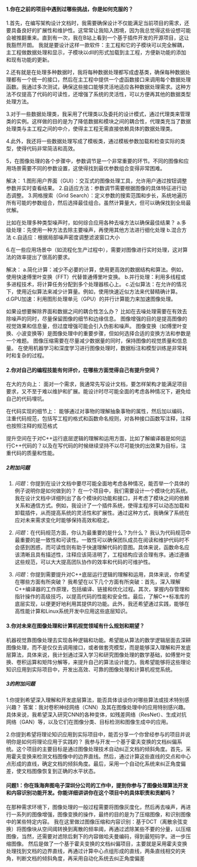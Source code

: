 #### 1.你在之前的项目中遇到过哪些挑战，你是如何克服的？

1.首先，在编写架构设计文档时，我需要确保设计不仅能满足当前项目的需求，还要具备良好的扩展性和维护性。这常常让我陷入困境，因为我总觉得这些设想可能会被推翻重来。直到有一次，我在B站上看到一个基于插件开发的开源项目，这让我豁然开朗。
我就是要设计这样一款软件：主工程和它的子模块可以完全解耦，主工程做数据处理和显示，子模块以dll的形式加载到主工程，方便新功能的添加和现有功能的更新。

2.还有就是在处理多种数据时，我将每种数据处理都写成虚基类，确保每种数据处理都有一个统一的接口，然后在主工程中提供一个虚函数接口来调用每个数据处理函数。我通过多次测试，确保这些接口能够灵活地适应各种数据处理需求。这种方法不仅提高了代码的可读性，还增强了系统的灵活性，可以方便再其他的数据类型处理方法。

3.对于一些数据处理类，我采用了代理类以及委托的设计模式，通过代理类来管理类的实例。这样做的目的是为了降低数据和模块之间的耦合性，代理类充当了数据处理类与主工程之间的中介，使得主工程无需直接依赖具体的数据处理类。

4.此外，我还将一些数据处理写成了模板类，通过模板参数加载和检查实际的类型，使得代码非常简洁和高效。

5，在图像处理的各个步骤中，参数调节是一个非常重要的环节。不同的图像和应用场景需要不同的参数设置，这使得找到最优参数组合变得非常困难。

解决：
   1.图形用户界面（GUI）：交互式的图像处理工具，允许用户通过按钮调整参数并实时查看结果。
   2.自适应方法：参数调节需要根据图像的具体特征进行动态调整。
   3.网格搜索（Grid Search）：定义参数的搜索范围和步长，系统地遍历所有可能的参数组合，然后选择最佳组合。虽然计算量大，但可以确保找到全局最优解。

比如在处理多种类型噪声时，如何综合应用各种去噪方法以确保最佳结果？
    a.多级处理：先使用一种方法去除主要噪声，再使用其他方法进行细化处理
    b.混合方法
    c.自适应：根据局部噪声密度调整滤波窗口大小

6.在一些应用场景中（如流程化生产过程中），需要对图像进行实时处理，这对算法的效率提出了很高的要求。

解决：
    a.简化计算：减少不必要的计算，使用更高效的数据结构和算法。例如，使用快速傅里叶变换（FFT）代替普通傅里叶变换。
    b.并行处理：利用多线程或多进程技术，将计算任务分配到多个处理器核心上。
    c.近似算法：在允许的情况下，使用近似算法来减少计算量。例如，使用快速近似方法来代替精确计算。
    d.GPU加速：利用图形处理单元（GPU）的并行计算能力来加速图像处理。




如果设想要解除界面和数据之间的耦合性怎么办？
比如在去噪处理需要在有效去除噪声的同时，尽量保留图像的细节和边缘信息。
图像增强的目的是提高图像的视觉效果和信息量，但过度增强可能会引入伪影和噪声。
图像变换（如傅里叶变换、小波变换等）是图像处理中的重要步骤，但如何选择合适的变换方法和参数是一个难题。
图像压缩需要在尽量减少数据量的同时，保持图像的视觉质量和信息量。
在使用机器学习和深度学习进行图像处理时，数据标注和模型训练是非常耗时和复杂的过程。


#### 2.你对自己的编程技能有何评价，在哪些方面觉得自己有提升空间？

在大的方向上：
面对一个需求，我通常先写设计文档，要怎样架构才能满足项目要求，又不至于难以维护和扩展。能设计时尽可能全面的考虑各种情况下，避免给自己的代码埋坑。

在代码实现的细节上：
能够通过对事物的理解抽象事物的属性，然后加以编码，注重代码规范，包括写工程的格式和函数命名规则，对各种接口函数写注释，注释也按照注释的规范格式

提升空间在于对C++运行底层逻辑的理解和运用方面，比如了解编译器是如何运行C++代码的？以及在写代码的时候继续坚持不以尽可能快的出效果为目标，注重代码的质量和性能。


##### 2附加问题

1. *问题*：你提到在设计文档中要尽可能全面地考虑各种情况，能否举一个具体的例子说明你是如何做到的？
   在一个项目中，我们需要设计一个模块化的系统。我在设计文档中详细列出了各个模块的功能和接口，并考虑了模块之间的依赖关系和通信方式。例如，我设计了一个插件系统，使得主程序可以动态加载和卸载插件，从而提高系统的灵活性和扩展性。通过这种方式，我确保了系统在应对未来需求变化时能够保持高效和稳定。

2. *问题*：在代码规范方面，你认为最重要的是什么？为什么？
   我认为代码规范中最重要的是一致性和可读性。一致性可以确保团队成员在阅读和维护代码时不会感到困惑，而可读性则有助于快速理解代码的意图。具体来说，函数命名应该清晰且具有描述性，注释应该简洁明了，工程结构应该合理有序。通过遵循这些规范，可以大大提高团队协作的效率和代码的可维护性。

3. *问题*：你提到需要提升对C++底层运行逻辑的理解和运用，具体来说，你希望在哪些方面有所突破？
  我希望在以下几个方面有所突破：首先，深入理解C++编译器的工作原理，包括编译、链接和优化过程。其次，掌握内存管理和指针操作的高级技巧，以提高代码的性能和安全性。最后，了解C++标准库的底层实现，以便更好地利用其提供的功能。此外，我还希望通过实践，能够在高性能计算和Linux系统开发中应用这些底层知识。


#### 3.你对未来在图像处理和计算机视觉领域有什么规划和期望？

机器视觉靠图像处理去实现各种逻辑和功能。希望能从算法的数学逻辑层面去深耕图像处理，而不是仅仅去调用接口，或者做套壳模型，而是能够深入理解和开发底层算法，具体来说，我计划通过深入学习和研究图像处理的数学基础，如傅里叶变换、卷积运算和矩阵分解等，来提升自己的算法设计能力。我希望能够将这些理论知识应用到实际项目中，开发出高效、可靠的图像处理和计算机视觉系统。

##### 3的附加问题

1.你提到希望深入理解和开发底层算法，能否具体谈谈你对哪些算法或技术特别感兴趣？
答案：我对卷积神经网络（CNN）及其在图像处理中的应用特别感兴趣。具体来说，我希望深入研究CNN的各种变体，如残差网络（ResNet）、生成对抗网络（GAN）等，以及它们在图像分类、目标检测和图像生成中的应用。

2.你提到希望将理论知识应用到实际项目中，能否分享一个你曾经参与的项目并说明你是如何将理论应用于实践的？
我参与开发一个基于霍夫变换的文档纠偏系统。这个项目的主要目标是通过图像处理技术自动纠正文档的倾斜角度。首先，采用霍夫变换来检测文档图像中的边界直线。然后，通过计算这些直线的交点和中心点形成的直线，确定文档的倾斜角度。最后，采用一个自动化系统来纠正角度偏差，使文档图像恢复到正确的水平状态。



#### 问题1：你在珠海奔图电子深圳分公司的工作中，提到你参与了图像处理算法开发和内容识别功能开发。你能详细讲讲你在这个项目中的具体职责和贡献吗？
在那种需求环境下，图像处理的一般过程需要将图像灰度化，然后再去噪声，再进行一系列的图像增强，图像变换的操作，最终的目的是为了压缩图像，和识别图像中的某些特定内容。
我在这里做过图像压缩和内容识别：基于DCT（离散余弦变换）将图像块从空间阈转换到离散的频率阈，再通过滤除某些不要的分量，以压缩图像，当然，还需要对滤除后剩下的内容做哈夫曼编码，得到最短码字。进一步压缩图像。
然后是做了一个基于霍夫变换的文档纠偏项目，主要就是采用霍夫变换处理找到文档的边界直线，再通过计算中心点组形成的直线，两条直线相交的夹角，判断文档的倾斜角度，再采用自动化系统去纠正角度偏差